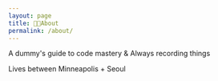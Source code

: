 ```yaml
---
layout: page
title: 👩‍💻About
permalink: /about/
---
```

<p>A dummy's guide to code mastery & Always recording things</p>
<p>Lives between Minneapolis + Seoul</p>

